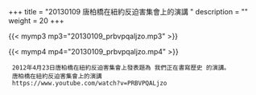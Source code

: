 +++
title = "20130109  唐柏橋在紐約反迫害集會上的演講 "
description = ""
weight = 20
+++

{{< mymp3 mp3="20130109_prbvpqaljzo.mp3" >}}

{{< mymp4 mp4="20130109_prbvpqaljzo.mp4" >}}

     2012年4月23日唐柏橋在紐約反迫害集會上發表題為 我們正在書寫歷史 的演講。 
     唐柏橋在紐約反迫害集會上的演講 
     https://www.youtube.com/watch?v=PRBVPQALjzo 
